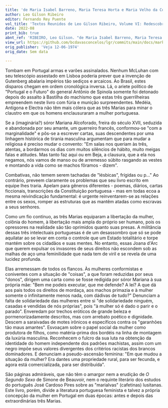 ```yaml
---
title: 'de Maria Isabel Barreno, Maria Teresa Horta e Maria Velho da Costa'
author: Leo Gilson Ribeiro
editor: Fernando Rey Puente
vol_title: 'Textos Reunidos de Leo Gilson Ribeiro, Volume VI: Redescobrindo Portugal: perfis e depoimentos de alguns escritores portugueses'
date: 2022-08
print_bib: true
abnt_ref: 'RIBEIRO, Leo Gilson. "de Maria Isabel Barreno, Maria Teresa Horta e Maria Velho da Costa". In PUENTE, Fernando Rey (org.) <em>Textos Reunidos de Leo Gilson Ribeiro, Volume 6: Redescobrindo Portugal: perfis e depoimentos de alguns escritores portugueses</em>, 2022. Publicação original: Veja 12-06-1974, Sem data. URL: <a href="yml_view_url">https://github.com/bcdavasconcelos/lgr/commits/main/docs/markdown/volume-6/17-tres-breves-noticias-sobre-escritores-ou-livros-portugueses/01-de-maria-isabel-barreno-maria-teresa-horta-e-maria-velho-da-costa</a>'
view_url: https://github.com/bcdavasconcelos/lgr/commits/main/docs/markdown/volume-6/17-tres-breves-noticias-sobre-escritores-ou-livros-portugueses/01-de-maria-isabel-barreno-maria-teresa-horta-e-maria-velho-da-costa
orig_publisher: 'Veja 12-06-1974'
orig_date: Sem data

---
```


Tombam em Portugal armas e varões assinalados. Nenhum McLuhan com seu telescópio assestado em Lisboa poderia prever que a invenção de Gutenberg abalaria impérios tão sediços e arcaicos. Ao Brasil, estes disparos chegam em ordem cronológica inversa. Lá, o ariete político de "Portugal e o Futuro" do general Antônio de Spinola somente foi detonado depois do assalto à Bastilha do machismo que estas três guerrilheiras empreendem neste livro com fúria e munição surpreendentes. Medéia, Antígona e Electra não têm mais cólera que as três Marias para minar o claustro em que os homens enclausuraram a mulher portuguesa.

Se a (imaginária?) sóror Mariana Alcoforado, freira do século XVII, seduzida e abandonada por seu amante, um guerreiro francês, conformou-se "com a marginalidade" e pôs-se a escrever cartas, suas descendentes por uma linhagem histórica de tirania masculina argumentam que para mudar a religiosa é preciso mudar o convento: "Em salas nos queriam às três, atentas, a bordarmos os dias com muitos silêncios de hábito, muito meigas falas e atitudes. Mas tanto faz aqui ou em Beja, a clausura, que a ela nos negamos, nós vamos de manso ou de arremesso súbito rasgando as vestes e montando a vida como se machos fôramos - dizem".

Combativas, não temem serem tachadas de "lésbicas", frígidas ou p..." Ao contrário, preveem claramente os problemas que seu livro escrito em equipe lhes traria. Apelam para gêneros diferentes - poemas, diários, cartas ficcionais, transcrições da Constituição portuguesa - mas em todas ecoa a mesma reivindicação fundamental: é urgente reinventarem-se as relações entre os sexos, romper as estruturas que as mantêm atadas como escravas a seus senhores.

Como um fio contínuo, as três Marias equiparam a libertação da mulher, colônia do homem, à libertação mais ampla do próprio ser humano, pois os opressores na realidade são tão oprimidos quanto suas presas. A militância dessas três intelectuais portuguesas é de um desassombro que só se pode aquilatar ao se levar em conta o controle que um Estado totalitário e torpe mantém sobre os cidadãos e suas mentes. No entanto, essas Joana d'Arc que querem expulsar os invasores de seus direitos não escondem sob as malhas de aço uma feminilidade que nada tem de viril e se revela de uma lucidez profunda.

Elas arremessam de todos os flancos. Às mulheres conformistas e coniventes com a situação de "coisas", a que foram reduzidas por seus "donos", dirigem uma carta como se fosse redigida por sóror Mariana à sua própria mãe: "Bem me podeis executar, que me defende? A lei? A que dá aos pais todos os direitos de mordaça, aos machos primazia e à mulher somente o infinitamente menos nada, com dádivas de tudo?" Denunciam a falta de solidariedade das mulheres entre si "de solidariedade ninguém, casadas e vendidas de nós próprias", pois "à mulher só é dado o parir e o parado". Enveredam por trechos eróticos de grande beleza e pormenorizadamente descritos, mas com arrebato poético e dignidade. Descem a saraivadas de motes irônicos e específicos contra os "garanhões tão maus amantes". Esvoaçam sobre o papel social da mulher como produtora de filhos, como matéria-prima dos bordéis na linha de montagem da luxúria masculina. Reconhecem o fulcro da sua luta na obtenção da identidade do homem independente dos padrões machistas, assim com um negro impõe seus valores divergentes dos critérios racistas dos brancos dominadores. E denunciam a pseudo-ascensão feminina: "Em que mudou a situação da mulher? Era dantes uma propriedade rural, para ser fecunda, e agora está comercializada, para ser distribuída".

São páginas admiráveis, que não têm o amargor nem a erudição de *O Segundo Sexo* de Simone de Beauvoir, nem o requinte literário dos estudos do português José Cardoso Pires sobre as "marialvas" (cafetinas) lusitanas. Este livro, porém, divide a literatura portuguesa feminista e talvez a própria concepção da mulher em Portugal em duas épocas: antes e depois das extraordinárias três Marias.